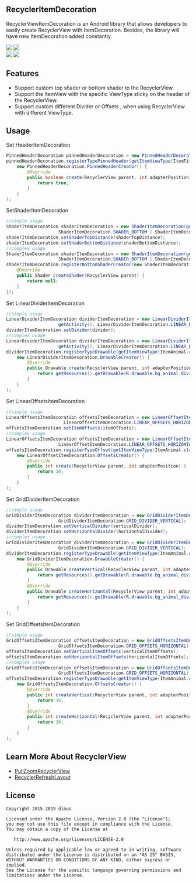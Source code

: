 
## RecyclerItemDecoration
RecyclerViewItemDecoration is an Android library that allows developers to easily create RecyclerView with ItemDecoration.
Besides, the library will have new ItemDecoration added constantly.

![](https://github.com/dinuscxj/RecyclerItemDecoration/blob/master/Preview/PinnedHeaderItemDecoration.gif?width=300)
![](https://github.com/dinuscxj/RecyclerItemDecoration/blob/master/Preview/ShaderItemDecoration.gif?width=300)<br/>
![](https://github.com/dinuscxj/RecyclerItemDecoration/blob/master/Preview/LinearDividerItemDecoration.gif?width=300)
![](https://github.com/dinuscxj/RecyclerItemDecoration/blob/master/Preview/GridOffsetsItemDecoration.gif?width=300)

## Features
 * Support custom top shader or bottom shader to the RecyclerView.
 * Support the ItemView with the specific ViewType sticky on the header of the RecyclerView.
 * Support custom different Divider or Offsets , when using RecyclerView with different ViewType.

## Usage
 Set HeaderItemDecoration<br/>
 ```java
 PinnedHeaderDecoration pinnedHeaderDecoration = new PinnedHeaderDecoration();
 pinnedHeaderDecoration.registerTypePinnedHeader(getItemViewType(ItemTitle.class),
     new PinnedHeaderDecoration.PinnedHeaderCreator() {
         @Override
         public boolean create(RecyclerView parent, int adapterPosition) {
             return true;
         }
     }
 );
 ```

 SetShaderItemDecoration<br/>
 ```java
 //simple usage
 ShaderItemDecoration shaderItemDecoration = new ShaderItemDecoration(getActivity(),
                     ShaderItemDecoration.SHADER_BOTTOM | ShaderItemDecoration.SHADER_TOP);
 shaderItemDecoration.setShaderTopDistance(shaderTopDistance);
 shaderItemDecoration.setShaderBottomDistance(shaderBottomDistance);
 //complex usage
 ShaderItemDecoration shaderItemDecoration = new ShaderItemDecoration(getActivity(),
                     ShaderItemDecoration.SHADER_BOTTOM | ShaderItemDecoration.SHADER_TOP);
 shaderItemDecoration.registerBottomShaderCreator(new ShaderItemDecoration.ShaderCreator() {
     @Override
     public Shader createShader(RecyclerView parent) {
         return null;
     }
 });
 ```

 Set LinearDividerItemDecoration<br/>
 ```java
 //simple usage
 LinearDividerItemDecoration dividerItemDecoration = new LinearDividerItemDecoration(
                     getActivity(), LinearDividerItemDecoration.LINEAR_DIVIDER_VERTICAL);
 dividerItemDecoration.setDivider(divider);
 //complex usage
 LinearDividerItemDecoration dividerItemDecoration = new LinearDividerItemDecoration(
                     getActivity(), LinearDividerItemDecoration.LINEAR_DIVIDER_VERTICAL);
 dividerItemDecoration.registerTypeDrawable(getItemViewType(ItemAnimal.class),
     new LinearDividerItemDecoration.DrawableCreator() {
         @Override
         public Drawable create(RecyclerView parent, int adapterPosition) {
             return getResources().getDrawable(R.drawable.bg_animal_divider);
         }
     }
 );
 ```

 Set LinearOffsetsItemDecoration<br/>
 ```java
 //simple usage
 LinearOffsetsItemDecoration offsetsItemDecoration = new LinearOffsetItemDecoration(
                       LinearOffsetItemDecoration.LINEAR_OFFSETS_HORIZONTAL);
 offsetsItemDecoration.setItemOffsets(itemOffsets);
 //complex usage
 LinearOffsetsItemDecoration offsetsItemDecoration = new LinearOffsetItemDecoration(
                     LinearOffsetItemDecoration.LINEAR_OFFSETS_HORIZONTAL);
 offsetsItemDecoration.registerTypeOffset(getItemViewType(ItemAnimal.class),
     new LinearOffsetItemDecoration.OffsetsCreator() {
         @Override
         public int create(RecyclerView parent, int adapterPosition) {
             return 30;
         }
     }
 );
 ```

 Set GridDividerItemDecoration<br/>
 ```java
 //simple usage
 GridDividerItemDecoration dividerItemDecoration = new GridDividerItemDecoration(getActivity(),
                     GridDividerItemDecoration.GRID_DIVIDER_VERTICAL);
 dividerItemDecoration.setVerticalDivider(verticalDivider);
 dividerItemDecoration.setHorizontalDivider(horizontalDivider);
 //complex usage
 GridDividerItemDecoration dividerItemDecoration = new GridDividerItemDecoration(getActivity(),
                     GridDividerItemDecoration.GRID_DIVIDER_VERTICAL);
 dividerItemDecoration.registerTypeDrawable(getItemViewType(ItemAnimal.class),
     new GridDividerItemDecoration.DrawableCreator() {
         @Override
         public Drawable createVertical(RecyclerView parent, int adapterPosition) {
             return getResources().getDrawable(R.drawable.bg_animal_divider);
         }
         @Override
         public Drawable createHorizontal(RecyclerView parent, int adapterPosition) {
             return getResources().getDrawable(R.drawable.bg_animal_divider);
         }
     }
 );
 ```

 Set GridOffsetsItemDecoration<br/>
 ```java
 //simple usage
 GridOffsetsItemDecoration offsetsItemDecoration = new GridOffsetsItemDecoration(
                     GridOffsetsItemDecoration.GRID_OFFSETS_HORIZONTAL);
 offsetsItemDecoration.setVerticalItemOffsets(verticalItemOffsets);
 offsetsItemDecoration.setHorizontalItemOffsets(horizontalItemOffsets);
 //complex usage
 GridOffsetsItemDecoration offsetsItemDecoration = new GridOffsetsItemDecoration(
                     GridOffsetsItemDecoration.GRID_OFFSETS_HORIZONTAL);
 offsetsItemDecoration.registerTypeDrawable(getItemViewType(ItemAnimal.class),
     new GridOffsetsItemDecoration.OffsetsCreator() {
         @Override
         public int createVertical(RecyclerView parent, int adapterPosition) {
             return 30;
         }
         @Override
         public int createHorizontal(RecyclerView parent, int adapterPosition) {
             return 30;
         }
     }
 );
 ```
## Learn More About RecyclerView
* [PullZoomRecyclerView](https://github.com/dinuscxj/PullZoomRecyclerView)
* [RecyclerRefreshLayout](https://github.com/dinuscxj/RecyclerRefreshLayout)

## License
    Copyright 2015-2019 dinus

    Licensed under the Apache License, Version 2.0 (the "License");
    you may not use this file except in compliance with the License.
    You may obtain a copy of the License at

       http://www.apache.org/licenses/LICENSE-2.0

    Unless required by applicable law or agreed to in writing, software
    distributed under the License is distributed on an "AS IS" BASIS,
    WITHOUT WARRANTIES OR CONDITIONS OF ANY KIND, either express or implied.
    See the License for the specific language governing permissions and
    limitations under the License.
